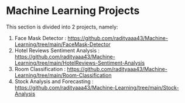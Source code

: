 # Machine Learning Projects
This section is divided into 2 projects, namely:
  1. Face Mask Detector : https://github.com/radityaaa43/Machine-Learning/tree/main/FaceMask-Detector
  2. Hotel Reviews Sentiment Analysis : https://github.com/radityaaa43/Machine-Learning/tree/main/HotelReviews-Sentiment-Analysis
  3. Room Classification : https://github.com/radityaaa43/Machine-Learning/tree/main/Room-Classification
  4. Stock Analysis and Forecasting : https://github.com/radityaaa43/Machine-Learning/tree/main/Stock-Analysis

